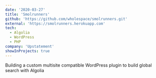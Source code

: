```yaml
---
date: '2020-03-27'
title: 'Smolrunners'
github: 'https://github.com/wholespace/smolrunners.git'
external: 'https://smolrunners.herokuapp.com'
tech:
  - Algolia
  - WordPress
  - PHP
company: 'Upstatement'
showInProjects: true
---
```


Building a custom multisite compatible WordPress plugin to build global search with Algolia
